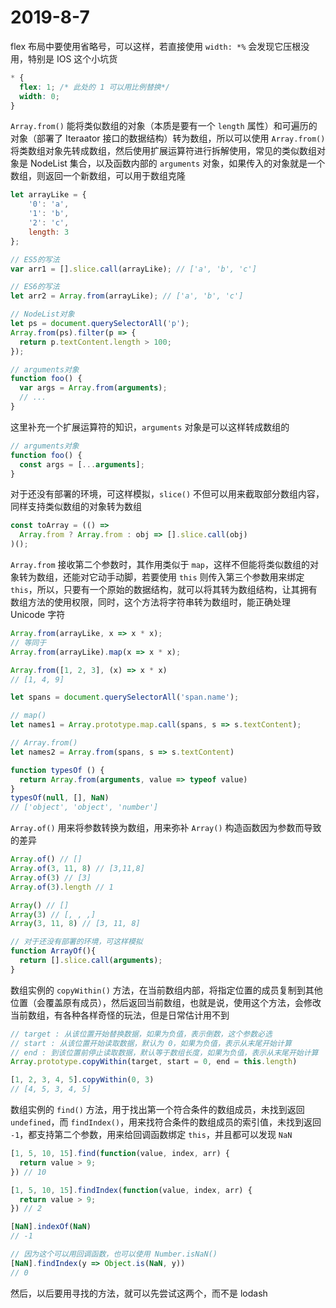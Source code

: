 # 2019-8-7

flex 布局中要使用省略号，可以这样，若直接使用 `width: *%` 会发现它压根没用，特别是 IOS 这个小坑货

```CSS
* {
  flex: 1; /* 此处的 1 可以用比例替换*/
  width: 0;
}
```

`Array.from()` 能将类似数组的对象（本质是要有一个 `length` 属性）和可遍历的对象（部署了 Iteraator 接口的数据结构）转为数组，所以可以使用 `Array.from()` 将类数组对象先转成数组，然后使用扩展运算符进行拆解使用，常见的类似数组对象是 NodeList 集合，以及函数内部的 `arguments` 对象，如果传入的对象就是一个数组，则返回一个新数组，可以用于数组克隆

```JavaScript
let arrayLike = {
    '0': 'a',
    '1': 'b',
    '2': 'c',
    length: 3
};

// ES5的写法
var arr1 = [].slice.call(arrayLike); // ['a', 'b', 'c']

// ES6的写法
let arr2 = Array.from(arrayLike); // ['a', 'b', 'c']

// NodeList对象
let ps = document.querySelectorAll('p');
Array.from(ps).filter(p => {
  return p.textContent.length > 100;
});

// arguments对象
function foo() {
  var args = Array.from(arguments);
  // ...
}
```

这里补充一个扩展运算符的知识，`arguments` 对象是可以这样转成数组的

```JavaScript
// arguments对象
function foo() {
  const args = [...arguments];
}
```

对于还没有部署的环境，可这样模拟，`slice()` 不但可以用来截取部分数组内容，同样支持类似数组的对象转为数组

```JavaScript
const toArray = (() =>
  Array.from ? Array.from : obj => [].slice.call(obj)
)();
```

`Array.from` 接收第二个参数时，其作用类似于 `map`，这样不但能将类似数组的对象转为数组，还能对它动手动脚，若要使用 `this` 则传入第三个参数用来绑定 `this`，所以，只要有一个原始的数据结构，就可以将其转为数组结构，让其拥有数组方法的使用权限，同时，这个方法将字符串转为数组时，能正确处理 Unicode 字符

```JavaScript
Array.from(arrayLike, x => x * x);
// 等同于
Array.from(arrayLike).map(x => x * x);

Array.from([1, 2, 3], (x) => x * x)
// [1, 4, 9]

let spans = document.querySelectorAll('span.name');

// map()
let names1 = Array.prototype.map.call(spans, s => s.textContent);

// Array.from()
let names2 = Array.from(spans, s => s.textContent)

function typesOf () {
  return Array.from(arguments, value => typeof value)
}
typesOf(null, [], NaN)
// ['object', 'object', 'number']
```

`Array.of()` 用来将参数转换为数组，用来弥补 `Array()` 构造函数因为参数而导致的差异

```JavaScript
Array.of() // []
Array.of(3, 11, 8) // [3,11,8]
Array.of(3) // [3]
Array.of(3).length // 1

Array() // []
Array(3) // [, , ,]
Array(3, 11, 8) // [3, 11, 8]

// 对于还没有部署的环境，可这样模拟
function ArrayOf(){
  return [].slice.call(arguments);
}
```

数组实例的 `copyWithin()` 方法，在当前数组内部，将指定位置的成员复制到其他位置（会覆盖原有成员），然后返回当前数组，也就是说，使用这个方法，会修改当前数组，有各种各样奇怪的玩法，但是日常估计用不到

```JavaScript
// target : 从该位置开始替换数据，如果为负值，表示倒数，这个参数必选
// start : 从该位置开始读取数据，默认为 0，如果为负值，表示从末尾开始计算
// end : 到该位置前停止读取数据，默认等于数组长度，如果为负值，表示从末尾开始计算
Array.prototype.copyWithin(target, start = 0, end = this.length)

[1, 2, 3, 4, 5].copyWithin(0, 3)
// [4, 5, 3, 4, 5]
```

数组实例的 `find()` 方法，用于找出第一个符合条件的数组成员，未找到返回 `undefined`，而 `findIndex()`，用来找符合条件的数组成员的索引值，未找到返回 `-1`，都支持第二个参数，用来给回调函数绑定 `this`，并且都可以发现 `NaN`

```JavaScript
[1, 5, 10, 15].find(function(value, index, arr) {
  return value > 9;
}) // 10

[1, 5, 10, 15].findIndex(function(value, index, arr) {
  return value > 9;
}) // 2

[NaN].indexOf(NaN)
// -1

// 因为这个可以用回调函数，也可以使用 Number.isNaN()
[NaN].findIndex(y => Object.is(NaN, y))
// 0
```

然后，以后要用寻找的方法，就可以先尝试这两个，而不是 lodash
